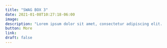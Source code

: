 ```yaml
---
title: "SWAG BOX 3"
date: 2021-01-08T10:27:18-06:00
image: 
description: "Lorem ipsum dolor sit amet, consectetur adipiscing elit. Sed gravida vestibulum diam vel ultricies. In semper, orci quis fringilla aliquet, nulla magna fringilla orci, eget lacinia ex augue sed lectus."
button: More
link: 
draft: false
---
```

